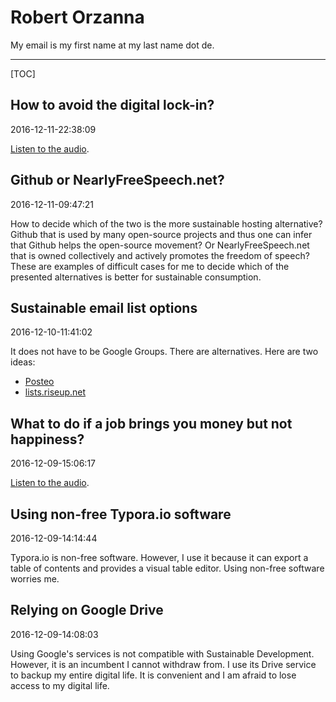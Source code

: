 # Robert Orzanna

My email is my first name at my last name dot de.

------



[TOC]

## How to avoid the digital lock-in?

2016-12-11-22:38:09

[Listen to the audio](digital-lock-in.mp3).

## Github or NearlyFreeSpeech.net?

2016-12-11-09:47:21

How to decide which of the two is the more sustainable hosting alternative? Github that is used by many open-source projects and thus one can infer that Github helps the open-source movement? Or NearlyFreeSpeech.net that is owned collectively and actively promotes the freedom of speech? These are examples of difficult cases for me to decide which of the presented alternatives is better for sustainable consumption. 

## Sustainable email list options

2016-12-10-11:41:02

It does not have to be Google Groups. There are alternatives. Here are two ideas:

- [Posteo](https://posteo.de/en/help/does-posteo-offer-mailing-lists) 
- [lists.riseup.net](https://lists.riseup.net/www/)

## What to do if a job brings you money but not happiness?

2016-12-09-15:06:17

[Listen to the audio](job-money-happiness.mp3).

## Using non-free Typora.io software

2016-12-09-14:14:44

Typora.io is non-free software. However, I use it because it can export a table of contents and provides a visual table editor. Using non-free software worries me.

## Relying on Google Drive

2016-12-09-14:08:03

Using Google's services is not compatible with Sustainable Development. However, it is an incumbent I cannot withdraw from. I use its Drive service to backup my entire digital life. It is convenient and I am afraid to lose access to my digital life.